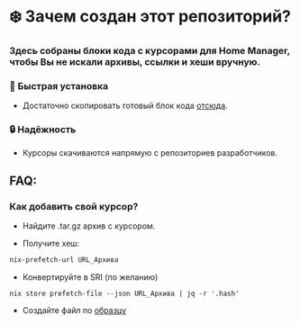 # ❄️ Зачем создан этот репозиторий?

### Здесь собраны блоки кода с курсорами для Home Manager, чтобы Вы не искали архивы, ссылки и хеши вручную.

### 🚀 Быстрая установка

- Достаточно скопировать готовый блок кода [отсюда](https://github.com/s6H4/cursors/tree/main/home-manager).

### 🔒 Надёжность

- Курсоры скачиваются напрямую с репозиториев разработчиков.

## FAQ:

### Как добавить свой курсор?

- Найдите .tar.gz архив с курсором.

- Получите хеш:

```sh
nix-prefetch-url URL_Архива
```

- Конвертируйте в SRI (по желанию)

```
nix store prefetch-file --json URL_Архива | jq -r '.hash'
```

- Создайте файл по [образцу](https://github.com/s6H4/cursors/tree/main/template/home.nix)
